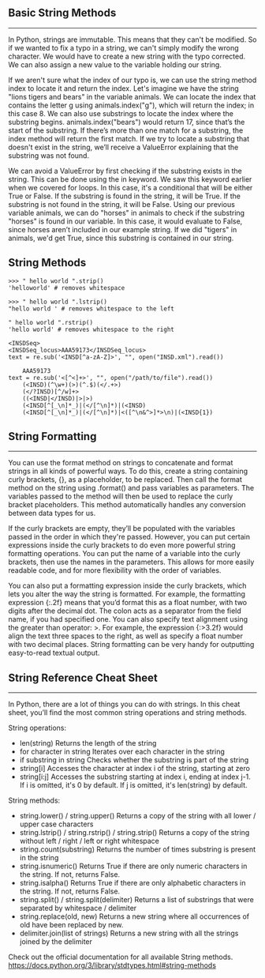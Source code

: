 ## Basic String Methods
_________
In Python, strings are immutable. This means that they can't be modified. So if we wanted to fix a typo in a string, we can't simply modify the wrong character. We would have to create a new string with the typo corrected. We can also assign a new value to the variable holding our string.

If we aren't sure what the index of our typo is, we can use the string method index to locate it and return the index. Let's imagine we have the string "lions tigers and bears" in the variable animals. We can locate the index that contains the letter g using animals.index("g"), which will return the index; in this case 8. We can also use substrings to locate the index where the substring begins. animals.index("bears") would return 17, since that’s the start of the substring. If there’s more than one match for a substring, the index method will return the first match. If we try to locate a substring that doesn't exist in the string, we’ll receive a ValueError explaining that the substring was not found.

We can avoid a ValueError by first checking if the substring exists in the string. This can be done using the in keyword. We saw this keyword earlier when we covered for loops. In this case, it's a conditional that will be either True or False. If the substring is found in the string, it will be True. If the substring is not found in the string, it will be False. Using our previous variable animals, we can do "horses" in animals to check if the substring "horses" is found in our variable. In this case, it would evaluate to False, since horses aren’t included in our example string. If we did "tigers" in animals, we'd get True, since this substring is contained in our string.

## String Methods
```
>>> " hello world ".strip()
'helloworld' # removes whitespace

>>> " hello world ".lstrip()
"hello world ' # removes whitespace to the left

" hello world ".rstrip()
'hello world' # removes whitespace to the right
```

```
<INSDSeq>
<INSDSeq_locus>AAA59173</INSDSeq_locus>
text = re.sub('<INSD[^a-zA-Z]>', "", open("INSD.xml").read())

    AAA59173
text = re.sub('<[^<]+>', "", open("/path/to/file").read())
    (<INSD)(^\w+)(>)(^.$)(</.+>)
    (</?INSD)[^/w]+>
    ((<INSD|</INSD)|>|>)
    (<INSD[^[_\n]*_)|(</[^\n]*)|(<INSD)
    (<INSD[^[_\n]*_)|(</[^\n]*)|<([^\n&^>]*>\n)|(<INSD{1})
```


## String Formatting
________
You can use the format method on strings to concatenate and format strings in all kinds of powerful ways. To do this, create a string containing curly brackets, {}, as a placeholder, to be replaced. Then call the format method on the string using .format() and pass variables as parameters. The variables passed to the method will then be used to replace the curly bracket placeholders. This method automatically handles any conversion between data types for us. 

If the curly brackets are empty, they’ll be populated with the variables passed in the order in which they're passed. However, you can put certain expressions inside the curly brackets to do even more powerful string formatting operations. You can put the name of a variable into the curly brackets, then use the names in the parameters. This allows for more easily readable code, and for more flexibility with the order of variables.

You can also put a formatting expression inside the curly brackets, which lets you alter the way the string is formatted. For example, the formatting expression {:.2f} means that you’d format this as a float number, with two digits after the decimal dot. The colon acts as a separator from the field name, if you had specified one. You can also specify text alignment using the greater than operator: >. For example, the expression {:>3.2f} would align the text three spaces to the right, as well as specify a float number with two decimal places. String formatting can be very handy for outputting easy-to-read textual output.


## String Reference Cheat Sheet
__________
In Python, there are a lot of things you can do with strings. In this cheat sheet, you’ll find the most common string operations and string methods.

String operations:

* len(string) Returns the length of the string
* for character in string Iterates over each character in the string
* if substring in string Checks whether the substring is part of the string
* string[i] Accesses the character at index i of the string, starting at zero
* string[i:j] Accesses the substring starting at index i, ending at index j-1. If i is omitted, it's 0 by default. If j is omitted, it's len(string) by default.

String methods:

* string.lower() / string.upper() Returns a copy of the string with all lower / upper case characters
* string.lstrip() / string.rstrip() / string.strip() Returns a copy of the string without left / right / left or right whitespace
* string.count(substring) Returns the number of times substring is present in the string
* string.isnumeric() Returns True if there are only numeric characters in the string. If not, returns False.
* string.isalpha() Returns True if there are only alphabetic characters in the string. If not, returns False.
* string.split() / string.split(delimiter) Returns a list of substrings that were separated by whitespace / delimiter
* string.replace(old, new) Returns a new string where all occurrences of old have been replaced by new.
* delimiter.join(list of strings) Returns a new string with all the strings joined by the delimiter


Check out the official documentation for all available String methods.
https://docs.python.org/3/library/stdtypes.html#string-methods